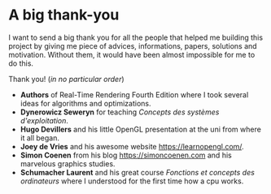 # A big thank-you

I want to send a big thank you for all the people that helped me building this project by giving me piece of advices, informations, papers, solutions and motivation. Without them, it would have been almost impossible for me to do this.

Thank you! (*in no particular order*)

* **Authors** of Real-Time Rendering Fourth Edition where I took several ideas for algorithms and optimizations.
* **Dynerowicz Seweryn** for teaching *Concepts des systèmes d'exploitation*.
* **Hugo Devillers** and his little OpenGL presentation at the uni from where it all began.
* **Joey de Vries** and his awesome website https://learnopengl.com/.
* **Simon Coenen** from his blog https://simoncoenen.com and his marvelous graphics studies.
* **Schumacher Laurent** and his great course *Fonctions et concepts des ordinateurs* where I understood for the first time how a cpu works.
